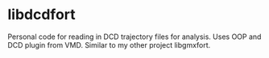 # libdcdfort

Personal code for reading in DCD trajectory files for analysis. Uses OOP and DCD
plugin from VMD. Similar to my other project libgmxfort.
